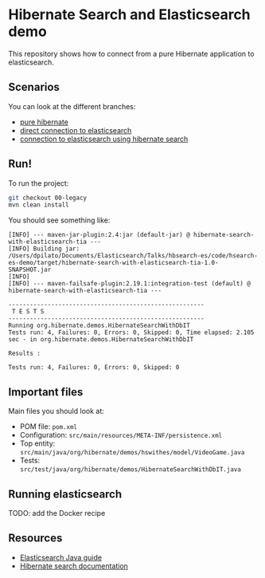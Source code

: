 # Hibernate Search and Elasticsearch demo

This repository shows how to connect from a pure Hibernate application to elasticsearch.

## Scenarios

You can look at the different branches:

* [pure hibernate](https://github.com/dadoonet/hsearch-es-demo/tree/00-legacy)
* [direct connection to elasticsearch](https://github.com/dadoonet/hsearch-es-demo/tree/01-elasticsearch)
* [connection to elasticsearch using hibernate search](https://github.com/dadoonet/hsearch-es-demo/tree/02-hibernatesearch)

## Run!

To run the project:

```sh
git checkout 00-legacy
mvn clean install
```

You should see something like:

```
[INFO] --- maven-jar-plugin:2.4:jar (default-jar) @ hibernate-search-with-elasticsearch-tia ---
[INFO] Building jar: /Users/dpilato/Documents/Elasticsearch/Talks/hbsearch-es/code/hsearch-es-demo/target/hibernate-search-with-elasticsearch-tia-1.0-SNAPSHOT.jar
[INFO] 
[INFO] --- maven-failsafe-plugin:2.19.1:integration-test (default) @ hibernate-search-with-elasticsearch-tia ---

-------------------------------------------------------
 T E S T S
-------------------------------------------------------
Running org.hibernate.demos.HibernateSearchWithDbIT
Tests run: 4, Failures: 0, Errors: 0, Skipped: 0, Time elapsed: 2.105 sec - in org.hibernate.demos.HibernateSearchWithDbIT

Results :

Tests run: 4, Failures: 0, Errors: 0, Skipped: 0

```

## Important files

Main files you should look at:

* POM file: `pom.xml`
* Configuration: `src/main/resources/META-INF/persistence.xml`
* Top entity: `src/main/java/org/hibernate/demos/hswithes/model/VideoGame.java`
* Tests: `src/test/java/org/hibernate/demos/HibernateSearchWithDbIT.java`

## Running elasticsearch

TODO: add the Docker recipe

## Resources

* [Elasticsearch Java guide](https://www.elastic.co/guide/en/elasticsearch/client/java-api/current/index.html)
* [Hibernate search documentation](http://docs.jboss.org/hibernate/search/5.6/reference/en-US/html/ch11.html)
